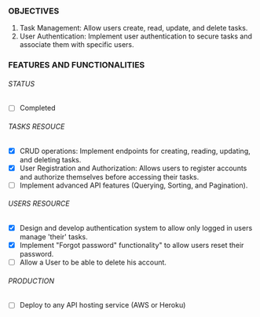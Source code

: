 ### OBJECTIVES

1. Task Management: Allow users create, read, update, and delete tasks.
2. User Authentication: Implement user authentication to secure tasks and associate them with specific users.

### FEATURES AND FUNCTIONALITIES

###### STATUS

- [ ] Completed

###### TASKS RESOUCE

- [x] CRUD operations: Implement endpoints for creating, reading, updating, and deleting tasks.
- [x] User Registration and Authorization: Allows users to register accounts and authorize themselves before accessing their tasks.
- [ ] Implement advanced API features (Querying, Sorting, and Pagination).

###### USERS RESOURCE

- [x] Design and develop authentication system to allow only logged in users manage 'their' tasks.
- [x] Implement "Forgot password" functionality" to allow users reset their password.
- [ ] Allow a User to be able to delete his account.

###### PRODUCTION

- [ ] Deploy to any API hosting service (AWS or Heroku)
